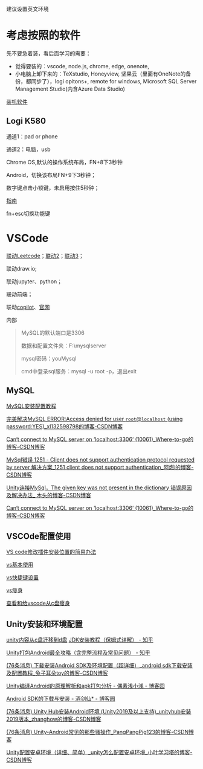 建议设置英文环境

# 考虑按照的软件

先不要急着装，看后面学习的需要：

* 觉得要装的：vscode, node.js, chrome, edge, onenote,
* 小电脑上卸下来的：TeXstudio, Honeyview, 坚果云（里面有OneNote的备份，都同步了），logi opitons+, remote for windows, Microsoft SQL Server Management Studio(内含Azure Data Studio)

[装机软件](https://www.52geo.cn/index.php/2374/)

## Logi K580

通道1：pad or phone

通道2：电脑，usb

Chrome OS,默认的操作系统布局，FN+8下3秒钟

Android，切换该布局FN+9下3秒钟；

数字键点击小锁键，未启用按住5秒钟；

[指南](https://manuals.plus/zh-CN/logitech/logitech-k580-multi-device-wireless-keyboard-chrome-os-user-manual)

fn+esc切换功能键

# VSCode

[联动Leetcode](https://blog.csdn.net/qq_45436706/article/details/106957473)；[联动2](https://juejin.cn/post/6844904105782018055)；[联动3](https://github.com/LeetCode-OpenSource/vscode-leetcode/blob/master/docs/README_zh-CN.md)；

联动draw.io;

联动jupyter、python；

联动前端；

联动[copilot](https://www.cnblogs.com/gigabit/p/16102097.html)、[官网](https://github.com/features/copilot)



内部

> MySQL的默认端口是3306
> 
> 数据和配置文件夹：F:\mysqlserver
> 
> mysql密码：youMysql
> 
> cmd中登录sql服务：mysql -u root -p，退出exit

## MySQL
[MySQL安装配置教程](https://blog.csdn.net/SoloVersion/article/details/123760428)

[完美解决MySQL ERROR:Access denied for user `root`@`localhost` (using password:YES)_xl132598798的博客-CSDN博客](https://blog.csdn.net/xl132598798/article/details/106342240)

[Can‘t connect to MySQL server on ‘localhost:3306‘ (10061)_Where-to-go的博客-CSDN博客](https://blog.csdn.net/weixin_45523183/article/details/116358192)

[MySql错误 1251 - Client does not support authentication protocol requested by server 解决方案_1251 client does not support authentication_阿燃i的博客-CSDN博客](https://blog.csdn.net/OCEAN_C/article/details/89719578)

[Unity连接MySql，The given key was not present in the dictionary 错误原因及解决办法_ 木头的博客-CSDN博客](https://blog.csdn.net/pstj123456/article/details/105999672)

[Can‘t connect to MySQL server on ‘localhost:3306‘ (10061)_Where-to-go的博客-CSDN博客](https://blog.csdn.net/weixin_45523183/article/details/116358192)

## VSCOde配置使用
[VS code修改插件安装位置的简易办法](https://blog.csdn.net/weixin_43031092/article/details/109214231)

[vs基本使用](https://zhuanlan.zhihu.com/p/71110525)

[vs快捷键设置](https://blog.csdn.net/qq_51485453/article/details/123214455)

[vs瘦身](https://blog.csdn.net/a358763471/article/details/115856513)

[查看和给vscode从c盘瘦身](https://blog.csdn.net/Tisfy/article/details/126082324)

## Unity安装和环境配置
[unity内容从c盘迁移到d盘](https://gitee.com/chutianshu1981/AwesomeUnityTutorial/blob/main/%E9%98%B2%E6%AD%A2%20unity%20%E5%90%83%E6%8E%89%E4%BD%A0%E7%9A%84%E7%B3%BB%E7%BB%9F%E7%A1%AC%E7%9B%98.md)
[JDK安装教程（保姆式详解） - 知乎](https://zhuanlan.zhihu.com/p/618158094)

[Unity打包Android最全攻略（含完整流程及常见问题） - 知乎](https://zhuanlan.zhihu.com/p/113007406)

[(76条消息) 下载安装Android SDK及环境配置（超详细）_android sdk下载安装及配置教程_兔子耳朵toy的博客-CSDN博客](https://blog.csdn.net/sinat_62012394/article/details/130491386)

[Unity编译Android的原理解析和apk打包分析 - 偶素浅小浅 - 博客园](https://www.cnblogs.com/purpleraintear/p/6403036.html)

[Android SDK的下载与安装 - 酒剑仙* - 博客园](https://www.cnblogs.com/auguse/p/13807169.html)

[(76条消息) Unity Hub安装Android环境 (Unity2019及以上支持)_unityhub安装2019版本_zhanghow的博客-CSDN博客](https://blog.csdn.net/zhanghow/article/details/115014303)

[(76条消息) Unity-Android常见的那些骚操作_PangPangPig123的博客-CSDN博客](https://blog.csdn.net/PangPangPig123/article/details/113547693)

[Unity配置安卓环境（详细、简单）_unity怎么配置安卓环境_小叶学习塔的博客-CSDN博客](https://blog.csdn.net/weixin_44733991/article/details/127134147)
<!--stackedit_data:
eyJoaXN0b3J5IjpbLTE2OTcyNDc2OTQsMTcyMDQ2NTA4Nl19
-->